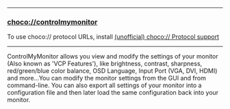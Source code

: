 
---
### [choco://controlmymonitor](choco://controlmymonitor)
To use choco:// protocol URLs, install [(unofficial) choco:// Protocol support ](https://chocolatey.org/packages/choco-protocol-support)

---

ControlMyMonitor allows you view and modify the settings of your monitor (Also known as 'VCP Features'), like brightness, contrast, sharpness, red/green/blue color balance, OSD Language, Input Port (VGA, DVI, HDMI) and more...You can modify the monitor settings from the GUI and from command-line. You can also export all settings of your monitor into a configuration file and then later load the same configuration back into your monitor.